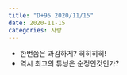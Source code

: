 ```yaml
---
title: "D+95 2020/11/15"
date: 2020-11-15
categories: 사랑
---
```

- 한번쯤은 과감하게? 히히히히!
- 역시 최고의 튜닝은 순정인것인가?
